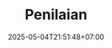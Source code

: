 ---
weight: 999
title: "Penilaian"
description: ""
icon: "article"
date: "2025-05-04T21:51:48+07:00"
lastmod: "2025-05-04T21:51:48+07:00"
draft: true
toc: true
---